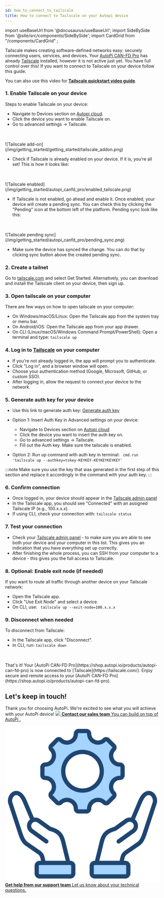 ```yaml
---
id: how_to_connect_to_tailscale
title: How to connect to Tailscale on your Autopi device
---
```


import useBaseUrl from '@docusaurus/useBaseUrl';
import SideBySide from '@site/src/components/SideBySide';
import CardGrid from "/components/CardGrid" ;

Tailscale makes creating software-defined networks easy: securely connecting users, services, and devices. Your [AutoPi CAN-FD Pro](https://shop.autopi.io/products/autopi-can-fd-pro) has already [Tailscale](https://tailscale.com/) installed, however it is not active just yet. You have full control over this! If you want to connect to Tailscale on your device follow this guide.

You can also use this video for [**Tailscale quickstart video guide**](https://youtu.be/sPdvyR7bLqI).

### 1. Enable Tailscale on your device
Steps to enable Tailscale on your device: 
* Navigate to Devices section on [Autopi cloud](https://my.autopi.io/).
* Click the device you want to enable Tailscale on.
* Go to advanced settings -> Tailscale. 
<br>
</br>
![Tailscale add-on](/img/getting_started/getting_started/tailscale_addon.png)

* Check if Tailscale is already enabled on your device. If it is, you're all set! This is how it looks like: 
<br>
</br>
![Tailscale enabled](/img/getting_started/autopi_canfd_pro/enabled_tailscale.png)

* If Tailscale is not enabled, go ahead and enable it.
Once enabled, your device will create a pending sync. You can check this by clicking the "Pending" icon at the bottom left of the platform. Pending sync look like this: 
<br>
</br>
![Tailscale pending sync](/img/getting_started/autopi_canfd_pro/pending_sync.png)

* Make sure the device has synced the change. You can do that by clicking sync button above the created pending sync. 


### 2. Create a tailnet
Go to [tailscale.com](https://tailscale.com/) and select Get Started. Alternatively, you can download and install the Tailscale client on your device, then sign up.

### 3. Open tailscale on your computer

There are few ways on how to open tailscale on your computer: 
* On Windows/macOS/Linux: Open the Tailscale app from the system tray or menu bar.
* On Android/iOS: Open the Tailscale app from your app drawer.
* On CLI (Linux/macOS/Windows Command Prompt/PowerShell): Open a terminal and type:
` tailscale up ` 

### 4. Log in to [Tailscale](https://login.tailscale.com/start) on your computer 

* If you're not already logged in, the app will prompt you to authenticate.
* Click "Log in", and a browser window will open.
* Choose your authentication method (Google, Microsoft, GitHub, or custom SSO).
* After logging in, allow the request to connect your device to the network.

### 5. Generate auth key for your device
* Use this link to generate auth key: [Generate auth key](https://login.tailscale.com/admin/settings/keys)
* Option 1: Insert Auth Key in Advanced settings on your device: 
    - Navigate to Devices section on [Autopi cloud](https://my.autopi.io/)
    - Click the device you want to insert the auth key on. 
    - Go to advanced settings -> Tailscale.
    - Fill out the Auth key. Make sure the tailscale is enabled. 

* Option 2: Run up command with auth key in terminal: 
` cmd.run 'tailscale up --authkey=tskey-KEYKEY-KEYKEYKEYKEY'` 

:::note
Make sure you use the key that was generated in the first step of this section and replace it accordingly in the command with your auth key.
:::


### 6. Confirm connection 

* Once logged in, your device should appear in the [Tailscale admin panel](https://login.tailscale.com/admin/machines)
* In the Tailscale app, you should see "Connected" with an assigned Tailscale IP (e.g., 100.x.x.x).
* If using CLI, check your connection with: 
` tailscale status ` 

### 7. Test your connection 

* Check your [Tailscale admin panel](https://login.tailscale.com/admin/machines) - to make sure you are able to see both your device and your computer in this list. This gives you an indication that you have everything set up correctly.
* After finishing the whole process, you can SSH from your computer to a device - this gives you the full access to Tailscale. 


### 8. Optional: Enable exit node (if needed)

If you want to route all traffic through another device on your Tailscale network:
* Open the Tailscale app.
* Click "Use Exit Node" and select a device.
* On CLI, use:
`  tailscale up --exit-node=100.x.x.x ` 


### 9. Disconnect when needed
To disconnect from Tailscale:
* In the Tailscale app, click "Disconnect".
* In CLI, run:
` tailscale down `

<br>
</br>
That's it! Your [AutoPi CAN-FD Pro](https://shop.autopi.io/products/autopi-can-fd-pro) is now connected to [Tailscale](https://tailscale.com/). Enjoy secure and remote access to your [AutoPi CAN-FD Pro](https://shop.autopi.io/products/autopi-can-fd-pro).


## Let's keep in touch!
Thank you for choosing AutoPi. We're excited to see what you will achieve with your AutoPi device! 
<CardGrid home>
[![](/img/shared/favicon.ico) **Contact our sales team** You can build on top of AutoPi .](https://www.autopi.io/contact/)

[![](/img/shared/support_icon.png) **Get help from our support team** Let us know about your technical questions.](https://www.autopi.io/support/)

</CardGrid>